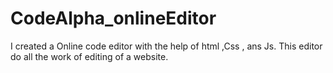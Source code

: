 # CodeAlpha_onlineEditor
I created a Online code editor with the help of html ,Css , ans Js. This editor do all the work of editing of a website.
